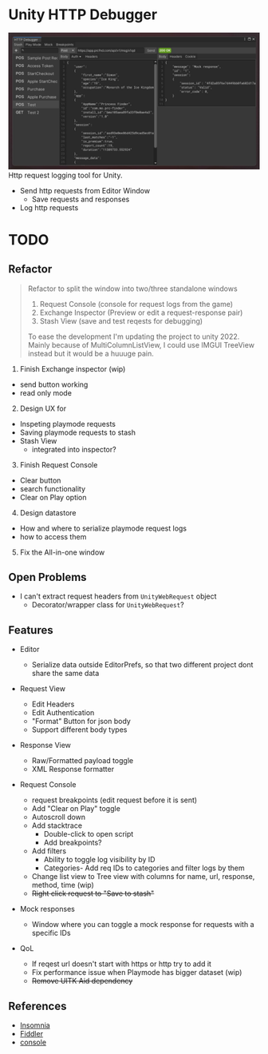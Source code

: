 # Unity HTTP Debugger
![](Documentation~/EditorWindow.jpg)
Http request logging tool for Unity. 

- Send http requests from Editor Window
  - Save requests and responses
- Log http requests
 
# TODO

## Refactor
> Refactor to split the window into two/three standalone windows
> 1. Request Console (console for request logs from the game)
> 2. Exchange Inspector (Preview or edit a request-response pair)
> 3. Stash View (save and test reqests for debugging)
> 
> To ease the development I'm updating the project to unity 2022. Mainly because of MultiColumnListView, I could use IMGUI TreeView instead but it would be a huuuge pain.

1. Finish Exchange inspector (wip)
  - send button working
  - read only mode
  
2. Design UX for
  - Inspeting playmode requests
  - Saving playmode requests to stash
  - Stash View
    - integrated into inspector?

3. Finish Request Console
  - Clear button
  - search functionality
  - Clear on Play option

4. Design datastore
  - How and where to serialize playmode request logs
  - how to access them

5. Fix the All-in-one window

## Open Problems
- I can't extract request headers from `UnityWebRequest` object
  - Decorator/wrapper class for `UnityWebRequest`?

## Features
- Editor
    - Serialize data outside EditorPrefs, so that two different project dont share the same data

- Request View
    - Edit Headers
    - Edit Authentication
    - "Format" Button for json body
    - Support different body types

- Response View
    - Raw/Formatted payload toggle
    - XML Response formatter

- Request Console
    - request breakpoints (edit request before it is sent)
    - Add "Clear on Play" toggle
    - Autoscroll down
    - Add stacktrace
        - Double-click to open script
        - Add breakpoints?
    - Add filters
        - Ability to toggle log visibility by ID
        - Categories- Add req IDs to categories and filter logs by them
    - Change list view to Tree view with columns for name, url, response, method, time (wip)
    - ~~Right click request to "Save to stash"~~     

- Mock responses
    - Window where you can toggle a mock response for requests with a specific IDs

- QoL
    - If reqest url doesn't start with https or http try to add it
    - Fix performance issue when Playmode has bigger dataset (wip)
    - ~~Remove UITK Aid dependency~~

## References
- [Insomnia](https://github.com/Kong/insomnia)
- [Fiddler](https://imgur.com/SF40wep)
- [console](https://dotnetanalysis.blogspot.com/2012/11/http-status-codes-tutorial.html)